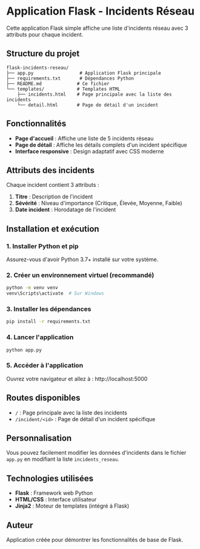 # Application Flask - Incidents Réseau

Cette application Flask simple affiche une liste d'incidents réseau avec 3 attributs pour chaque incident.

## Structure du projet

```
flask-incidents-reseau/
├── app.py                 # Application Flask principale
├── requirements.txt       # Dépendances Python
├── README.md             # Ce fichier
└── templates/            # Templates HTML
    ├── incidents.html    # Page principale avec la liste des incidents
    └── detail.html       # Page de détail d'un incident
```

## Fonctionnalités

- **Page d'accueil** : Affiche une liste de 5 incidents réseau
- **Page de détail** : Affiche les détails complets d'un incident spécifique
- **Interface responsive** : Design adaptatif avec CSS moderne

## Attributs des incidents

Chaque incident contient 3 attributs :
1. **Titre** : Description de l'incident
2. **Sévérité** : Niveau d'importance (Critique, Élevée, Moyenne, Faible)
3. **Date incident** : Horodatage de l'incident

## Installation et exécution

### 1. Installer Python et pip
Assurez-vous d'avoir Python 3.7+ installé sur votre système.

### 2. Créer un environnement virtuel (recommandé)
```bash
python -m venv venv
venv\Scripts\activate  # Sur Windows
```

### 3. Installer les dépendances
```bash
pip install -r requirements.txt
```

### 4. Lancer l'application
```bash
python app.py
```

### 5. Accéder à l'application
Ouvrez votre navigateur et allez à : http://localhost:5000

## Routes disponibles

- `/` : Page principale avec la liste des incidents
- `/incident/<id>` : Page de détail d'un incident spécifique

## Personnalisation

Vous pouvez facilement modifier les données d'incidents dans le fichier `app.py` en modifiant la liste `incidents_reseau`.

## Technologies utilisées

- **Flask** : Framework web Python
- **HTML/CSS** : Interface utilisateur
- **Jinja2** : Moteur de templates (intégré à Flask)

## Auteur

Application créée pour démontrer les fonctionnalités de base de Flask.